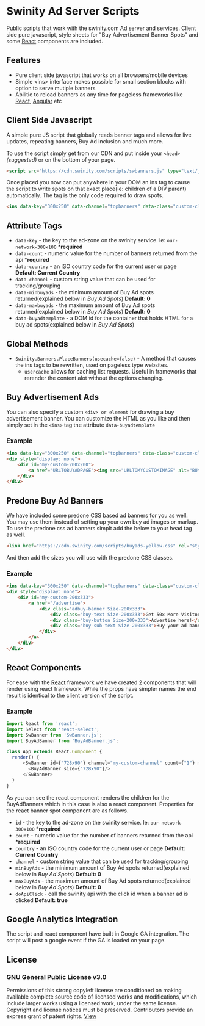 # Swinity Ad Server Scripts
Public scripts that work with the swinity.com Ad server and services. Client side pure javascript, style sheets for
 "Buy Advertisement Banner Spots" and some [React](https://reactjs.org) components are included.
 
## Features
- Pure client side javascript that works on all browsers/mobile devices
- Simple &lt;ins&gt; interface makes possible for small section blocks with option to serve mutiple banners 
- Abilitie to reload banners as any time for pageless frameworks like [React](https://reactjs.org), [Angular](https://angular.io) etc

## Client Side Javascript
A simple pure JS script that globally reads banner tags and allows for live updates, repeating banners, Buy Ad inclusion and much more.

To use the script simply get from our CDN and put inside your `<head>` _(suggested)_ or on the bottom of your page.

```html
<script src="https://cdn.swinity.com/scripts/swbanners.js" type="text/javascript"/>
```

Once placed you now can put anywhere in your DOM an ins tag to cause the script to write spots on that exact place(Ie: children of a DIV parent) automatically. 
The tag is the only code required to draw spots.

```html
<ins data-key="300x250" data-channel="topbanners" data-class="custom-class" data-count="2" data-minbuyads="1" data-maxbuyads="1" />
```

## Attribute Tags
- `data-key` - the key to the ad-zone on the swinity service. Ie: `our-network-300x100` ***required**
- `data-count` - numeric value for the number of banners returned from the api ***required**
- `data-country` - an ISO country code for the current user or page **Default: Current Country**
- `data-channel` - custom string value that can be used for tracking/grouping
- `data-minbuyads` - the minimum amount of Buy Ad spots returned(explained below in _Buy Ad Spots_) **Default: 0**
- `data-maxbuyads` - the maximum amount of Buy Ad spots returned(explained below in _Buy Ad Spots_) **Default: 0**
- `data-buyadtemplate` - a DOM id for the container that holds HTML for a buy ad spots(explained below in _Buy Ad Spots_) 

## Global Methods
- `Swinity.Banners.PlaceBanners(usecache=false)` - A method that causes the ins tags to be rewritten, used on pageless type websites.
  - `usercache` allows for caching list requests. Useful in frameworks that rerender the content alot without the options changing.
 

## Buy Advertisement Ads
You can also specify a custom `<div> or element` for drawing a buy advertisement banner. You can customize the HTML as you
 like and then simply set in the `<ins>` tag the attribute `data-buyadtemplate`
 
### Example

```html
<ins data-key="300x250" data-channel="topbanners" data-class="custom-class" data-count="2" data-minbuyads="1" data-buyadtemplate="my-custom-200x200" />
<div style="display: none">
    <div id="my-custom-200x200">
        <a href="URLTOBUYADPAGE"><img src="URLTOMYCUSTOMIMAGE" alt="BUY Now"</a>
    </div>
</div>  
```

## Predone Buy Ad Banners
We have included some predone CSS based ad banners for you as well. You may use them instead of setting up your own buy ad images or markup. To use the predone css ad banners simplt add the below to your head tag as well.

```html
<link href="https://cdn.swinity.com/scripts/buyads-yellow.css" rel="stylesheet">
```

And then add the sizes you will use with the predone CSS classes.

### Example

```html
<ins data-key="300x250" data-channel="topbanners" data-class="custom-class" data-count="2" data-minbuyads="1" data-buyadtemplate="my-custom-200x200" />
<div style="display: none">
    <div id="my-custom-200x333">
        <a href="/advertise">
            <div class="adbuy-banner Size-200x333">
                <div class="buy-text Size-200x333">Get 50x More Visitors!</div>
                <div class="buy-button Size-200x333">Advertise here!</div>
                <div class="buy-sub-text Size-200x333">Buy your ad banner right now</div>
            </div>
        </a>
    </div>
</div>  
```


## React Components
For ease with the [React](https://reactjs.org) framework we have created 2 components that will render using react framework. While the props have simpler names
the end result is identical to the client version of the script.

### Example
```javascript
import React from 'react';
import Select from 'react-select';
import SwBanner from 'SwBanner.js';
import BuyAdBanner from 'BuyAdBanner.js';

class App extends React.Component {
  render() {
      <SwBanner id={"728x90"} channel="my-custom-channel" count={"1"} minBuyAds={"0"} maxBuyAds={"0"} className={"my-custom-class"}>
        <BuyAdBanner size={"728x90"}/>
      </SwBanner>
  }
}
```

As you can see the react component renders the children for the BuyAdBanners which in this case is also a react component.
Properties for the react banner spot component are as follows.
- `id` - the key to the ad-zone on the swinity service. Ie: `our-network-300x100` ***required**
- `count` - numeric value for the number of banners returned from the api ***required**
- `country` - an ISO country code for the current user or page **Default: Current Country**
- `channel` - custom string value that can be used for tracking/grouping
- `minBuyAds` - the minimum amount of Buy Ad spots returned(explained below in _Buy Ad Spots_) **Default: 0**
- `maxBuyAds` - the maximum amount of Buy Ad spots returned(explained below in _Buy Ad Spots_) **Default: 0**
- `doApiClick` - call the swinity api with the click id when a banner ad is clicked **Default: true**


## Google Analytics Integration
The script and react component have built in Google GA integration. The script will post a google event if the GA is loaded on your page.

## License

### GNU General Public License v3.0
Permissions of this strong copyleft license are conditioned on making available complete source code of licensed works and modifications, which include larger works using a licensed work, under the same license. Copyright and license notices must be preserved. Contributors provide an express grant of patent rights. [View](LICENSE)
